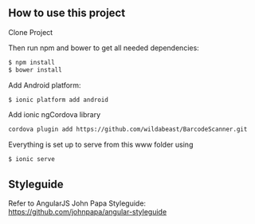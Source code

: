 ## How to use this project

Clone Project

Then run npm and bower to get all needed dependencies:

```bash
$ npm install
$ bower install
```

Add Android platform:

```bash
$ ionic platform add android
```

Add ionic ngCordova library
```bash
cordova plugin add https://github.com/wildabeast/BarcodeScanner.git
```

Everything is set up to serve from this www folder using
```bash
$ ionic serve
```
## Styleguide

Refer to AngularJS John Papa Styleguide: https://github.com/johnpapa/angular-styleguide
